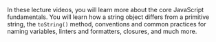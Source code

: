 In these lecture videos, you will learn more about the core JavaScript fundamentals. You will learn how a string object differs from a primitive string, the `toString()` method, conventions and common practices for naming variables, linters and formatters, closures, and much more.